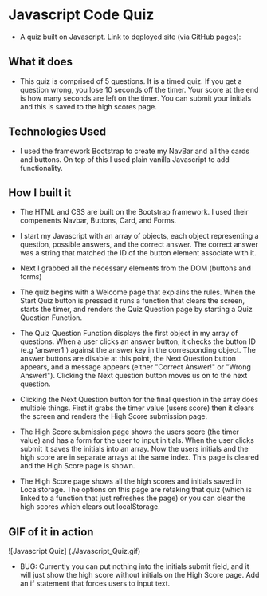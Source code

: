 # Javascript Code Quiz
* A quiz built on Javascript. Link to deployed site (via GitHub pages): 

## What it does

* This quiz is comprised of 5 questions. It is a timed quiz. If you get a question wrong, you lose 10 seconds off the timer. Your score at the end is how many seconds are left on the timer. You can submit your initials and this is saved to the high scores page.

## Technologies Used

* I used the framework Bootstrap to create my NavBar and all the cards and buttons. On top of this I used plain vanilla Javascript to add functionality.

## How I built it

* The HTML and CSS are built on the Bootstrap framework. I used their compenents Navbar, Buttons, Card, and Forms.

* I start my Javascript with an array of objects, each object representing a question, possible answers, and the correct answer. The correct answer was a string that matched the ID of the button element associate with it.

* Next I grabbed all the necessary elements from the DOM (buttons and forms)

* The quiz begins with a Welcome page that explains the rules. When the Start Quiz button is pressed it runs a function that clears the screen, starts the timer, and renders the Quiz Question page by starting a Quiz Question Function.

* The Quiz Question Function displays the first object in my array of questions. When a user clicks an answer button, it checks the button ID (e.g 'answer1') against the answer key in the corresponding object. The answer buttons are disable at this point, the Next Question button appears, and a message appears (either "Correct Answer!" or "Wrong Answer!"). Clicking the Next question button moves us on to the next question.

* Clicking the Next Question button for the final question in the array does multiple things. First it grabs the timer value (users score) then it clears the screen and renders the High Score submission page.

* The High Score submission page shows the users score (the timer value) and has a form for the user to input initials. When the user clicks submit it saves the initials into an array. Now the users initials and the high score are in separate arrays at the same index. This page is cleared and the High Score page is shown.

* The High Score page shows all the high scores and initials saved in Localstorage. The options on this page are retaking that quiz (which is linked to a function that just refreshes the page) or you can clear the high scores which clears out localStorage.

## GIF of it in action

![Javascript Quiz] (./Javascript_Quiz.gif)


 * BUG: Currently you can put nothing into the initials submit field, and it will just show the high score without initials on the High Score page. Add an if statement that forces users to input text.


